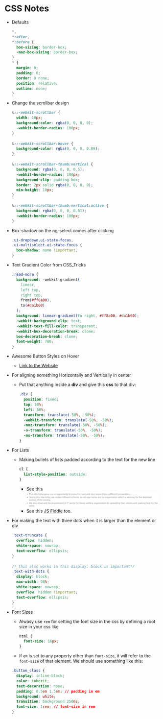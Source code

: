 # CSS Notes

- Defaults

  ```css
  *,
  *:after,
  *:before {
    box-sizing: border-box;
    -moz-box-sizing: border-box;
  }
  * {
    margin: 0;
    padding: 0;
    border: 0 none;
    position: relative;
    outline: none;
  }
  ```

- Change the scrollbar design

  ```css
  &::-webkit-scrollbar {
    width: 10px;
    background-color: rgba(0, 0, 0, 0);
    -webkit-border-radius: 100px;
  }

  &::-webkit-scrollbar:hover {
    background-color: rgba(0, 0, 0, 0.09);
  }

  &::-webkit-scrollbar-thumb:vertical {
    background: rgba(0, 0, 0, 0.5);
    -webkit-border-radius: 100px;
    background-clip: padding-box;
    border: 2px solid rgba(0, 0, 0, 0);
    min-height: 10px;
  }

  &::-webkit-scrollbar-thumb:vertical:active {
    background: rgba(0, 0, 0, 0.61);
    -webkit-border-radius: 100px;
  }
  ```

- Box-shadow on the ng-select comes after clicking

  ```css
  .ui-dropdown.ui-state-focus,
  .ui-multiselect.ui-state-focus {
    box-shadow: none !important;
  }
  ```

- Text Gradient Color from CSS_Tricks

  ```css
  .read-more {
    background: -webkit-gradient(
      linear,
      left top,
      right top,
      from(#ff8a00),
      to(#da1b60)
    );
    background: linear-gradient(to right, #ff8a00, #da1b60);
    -webkit-background-clip: text;
    -webkit-text-fill-color: transparent;
    -webkit-box-decoration-break: clone;
    box-decoration-break: clone;
    font-weight: 700;
  }
  ```

- Awesome Button Styles on Hover

  - [Link to the Website](https://tympanus.net/Development/ButtonStylesInspiration/)

- For aligning something Horizontally and Vertically in center

  - Put that anything inside a **div** and give this **css** to that div:

    ```css
    .div {
      position: fixed;
      top: 50%;
      left: 50%;
      transform: translate(-50%, -50%);
      -webkit-transform: translate(-50%, -50%);
      -moz-transform: translate(-50%, -50%);
      -o-transform: translate(-50%, -50%);
      -ms-transform: translate(-50%, -50%);
    }
    ```

- For Lists

  - Making bullets of lists padded according to the text for the new line

    ```css
    ul {
      list-style-position: outside;
    }
    ```

    - See this ![Image](https://github.com/lalitmee/dNotes/blob/master/images/list-item-padded.png?raw=true)
    - See this [JS Fiddle](http://jsfiddle.net/4rnNK/1/) too.

- For making the text with three dots when it is larger than the element or div

  ```css
  .text-truncate {
    overflow: hidden;
    white-space: nowrap;
    text-overflow: ellipsis;
  }

  /* this also works in this display: block is important*/
  .text-with-dots {
    display: block;
    max-width: 98%;
    white-space: nowrap;
    overflow: hidden !important;
    text-overflow: ellipsis;
  }
  ```

- Font Sizes

  - Alwasy use `rem` for setting the font size in the css by defining a root size in your css like

    ```css
    html {
      font-size: 16px;
    }
    ```

  - If `em` is set to any property other than `font-size`, it will refer to the `font-size` of that element.
    We should use something like this:

  ```css
  .button_class {
    display: inline-block;
    color: inherit;
    text-decoration: none;
    padding: 0.5em 1.5em; // padding in em
    background: white;
    transition: background 250ms;
    font-size: 1rem; // font-size in rem
  }
  ```
